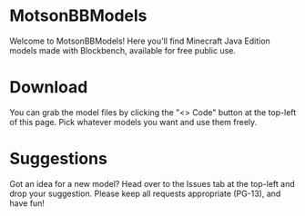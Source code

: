 # MotsonBBModels
Welcome to MotsonBBModels!
Here you'll find Minecraft Java Edition models made with Blockbench, available for free public use.

# Download
You can grab the model files by clicking the "<> Code" button at the top-left of this page.
Pick whatever models you want and use them freely.

# Suggestions
Got an idea for a new model?
Head over to the Issues tab at the top-left and drop your suggestion.
Please keep all requests appropriate (PG-13), and have fun!
